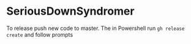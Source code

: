 # SeriousDownSyndromer
To release push new code to master.
The in Powershell run `gh release create` and follow prompts

